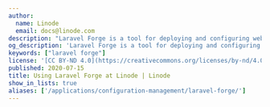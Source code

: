 ```yaml
---
author:
  name: Linode
  email: docs@linode.com
description: "Laravel Forge is a tool for deploying and configuring web applications and was developed by the makers of the Laravel framework but can used with almost any web app."
og_description: 'Laravel Forge is a tool for deploying and configuring web applications and was developed by the makers of the Laravel framework but can used with almost any web app.'
keywords: ["laravel forge"]
license: '[CC BY-ND 4.0](https://creativecommons.org/licenses/by-nd/4.0)'
published: 2020-07-15
title: Using Laravel Forge at Linode | Linode
show_in_lists: true
aliases: ['/applications/configuration-management/laravel-forge/']
---
```


